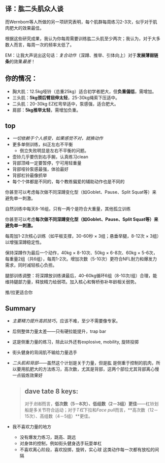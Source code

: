 

## 译：肱二头肌众人谈

而Wernbom等人所做的另一项研究表明，每个肌群每周练习2-3次，似乎对于肌肉肥大的效果最佳。

根据这些研究成果，我认为你每周需要训练肱二头肌至少两次；我认为，对于大多数人而言，每周一次的频率太低了。

EM：让我大声说出这句话：*复合动作*（深蹲、推举、引体向上）对于**发展薄弱链条**的效果*最差*！

## **你的情况**：

- 胸大肌：12.5kg哑铃（总重25kg）适合初学者肥大，但**负重偏低**，需增加。
- 三头肌：**5kg颈后臂屈伸太轻**，25-30kg绳索下压适中。
- 二头肌：20-30kg EZ杠弯举适中，泵感强，适合肥大。
- 肩部：**5kg推举太轻**，需增加负重。

## top

* *一切依赖于个人感受，如果感觉不对，就换动作*
* 更多单侧训练，纠正左右不平衡
    * 倒立失败明显是左右不平衡的问题。
* 壶铃几乎要伤到右手腕，认真练习clean
* 背部顶峰一定要暂停，宁可用轻重量
* 背部哑铃泵感最强，体验最好
* 背部杠铃最像抓举
* 每个个体都是不同的，每个教练偏爱的辅助动作也是不同的



你甚至可以考虑每次做不同深蹲变化型（如Goblet、Pause、Split Squat等）来避免单一刺激。

自然训练中每天8-16组，只有一两个是符合大重量，其他孤立训练

你甚至可以考虑**每次做不同深蹲变化型（如Goblet、Pause、Split Squat等）来避免单一刺激。**

每周加1-2次核心训练（如平板支撑，30-60秒 × 3组；悬垂举腿，8-12次 × 3组）以增强深蹲稳定性。

保持深蹲作为最后一个动作，40kg × 8-10次、50kg × 6-8次、60kg × 5-6次，每重量2组（共6组），每周1-2次。增加次数（5-10次）更符合NFL耐力和爆发力需求，同时减轻核心负担。

腿部训练调整：将深蹲放训练课最后，40-60kg循环6组（8-10次/组）合理，能维持腿部力量，释放精力给弱项。加入核心和臀桥弥补年龄相关弱势。

推/拉更适合你



## Summary

* *主要精力提升高抓技巧*，应该不难，至少不需要像专家。

* 后侧整体力量太差——只有硬拉能提升，trap bar

* 这是侧重力量的练习，除此以外还有explosive, mobility,  旋转投掷

* 街头健身的背阔肌不输给力量选手

* *二头肌和背部*——虽然这个计划是关于力量，但是肱 是侧重于控制的肌肉，所以要用肌肥大的方法练习，高次数，尤其是背部，这两个部位尤其背部离心慢一点锻炼效果好

    > ##  dave tate 8 keys:
    >
    > 对于*划船*而言，**低次数（5－8次）、低组数（2－3组）更佳**——杠铃划船是多关节符合运动；对于*T杠*下拉和*Face pull*而言，**高次数（12－15次）、高组数（4－5组）**更佳。

* 我不喜欢力量的地方

    * 没有爆发力练习，跳高、跳远
    * 对身体的控制，例如街头健身选手玩耍单杠
    * 不喜欢离心阶段，喜欢投掷，旋转，实心球 这类动作每一次都有放松的间隔
